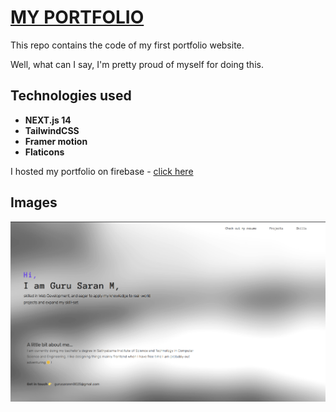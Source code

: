# [MY PORTFOLIO](https://portfolio-v1-635ea.web.app/)

This repo contains the code of my first portfolio website.

Well, what can I say, I'm pretty proud of myself for doing this.

## Technologies used

- **NEXT.js 14**
- **TailwindCSS**
- **Framer motion**
- **Flaticons**

I hosted my portfolio on firebase - [click here](https://portfolio-v1-635ea.web.app/)

## Images

[![My portfolio image](./markdownImages/v1p.png)](https://portfolio-v1-635ea.web.app/)
